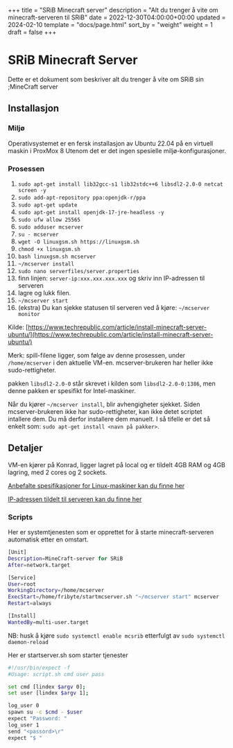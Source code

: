 +++
title = "SRiB Minecraft server"
description = "Alt du trenger å vite om minecraft-serveren til SRiB"
date = 2022-12-30T04:00:00+00:00
updated = 2024-02-10
template = "docs/page.html"
sort_by = "weight"
weight = 1
draft = false
+++

# SRiB Minecraft Server

Dette er et dokument som beskriver alt du trenger å vite om SRiB sin ;MineCraft server

## Installasjon

### Miljø

Operativsystemet er en fersk installasjon av Ubuntu 22.04 på en virtuell
maskin i ProxMox 8 Utenom det er det ingen spesielle miljø-konfigurasjoner.

### Prosessen

1. `sudo apt-get install lib32gcc-s1 lib32stdc++6 libsdl2-2.0-0 netcat screen -y`
2. `sudo add-apt-repository ppa:openjdk-r/ppa`
3. `sudo apt-get update`
4. `sudo apt-get install openjdk-17-jre-headless -y`
5. `sudo ufw allow 25565`
6. `sudo adduser mcserver`
7. `su - mcserver`
8. `wget -O linuxgsm.sh https://linuxgsm.sh`
9. `chmod +x linuxgsm.sh`
10. `bash linuxgsm.sh mcserver`
11. `~/mcserver install`
12. `sudo nano serverfiles/server.properties`
13. finn linjen: `server-ip:xxx.xxx.xxx.xxx` og skriv inn IP-adressen til
    serveren
14. lagre og lukk filen.
15. `~/mcserver start`
16. (ekstra) Du kan sjekke statusen til serveren ved å kjøre:
    `~/mcserver monitor`

Kilde:
[https://www.techrepublic.com/article/install-minecraft-server-ubuntu/](https://www.techrepublic.com/article/install-minecraft-server-ubuntu/)

Merk: spill-filene ligger, som følge av denne prosessen, under `/home/mcserver`
i den aktuelle VM-en. mcserver-brukeren har heller ikke sudo-rettigheter.

pakken `libsdl2-2.0-0` står skrevet i kilden som `libsdl2-2.0-0:1386`, men denne
pakken er spesifikt for Intel-maskiner.

Når du kjører `~/mcserver install`, blir avhengigheter sjekket. Siden
mcserver-brukeren ikke har sudo-rettigheter, kan ikke detet scriptet intallere
dem. Du må derfor installere dem manuelt. I så tifelle er det så enkelt som:
`sudo apt-get install <navn på pakker>`.

## Detaljer

VM-en kjører på Konrad, ligger lagret på local og er tildelt 4GB RAM og 4GB
lagring, med 2 cores og 2 sockets.

[Anbefalte spesifikasjoner for Linux-maskiner kan du finne her](<https://minecraft.fandom.com/wiki/Server/Requirements/Dedicated#Unix_(Linux,_BSD,_macOS)>)

[IP-adressen tildelt til serveren kan du finne her](@/docs/nettverk/nettverk-oversikt.md)

### Scripts

Her er systemtjenesten som er opprettet for å starte minecraft-serveren
automatisk etter en omstart.

```sh
[Unit]
Description=MineCraft-server for SRiB
After=network.target

[Service]
User=root
WorkingDirectory=/home/mcserver
ExecStart=/home/fribyte/startmcserver.sh "~/mcserver start" mcserver
Restart=always

[Install]
WantedBy=multi-user.target
```

NB: husk å kjøre `sudo systemctl enable mcsrib` etterfulgt av
`sudo systemctl daemon-reload`

Her er startserver.sh som starter tjenester

```sh
#!/usr/bin/expect -f
#Usage: script.sh cmd user pass

set cmd [lindex $argv 0];
set user [lindex $argv 1];

log_user 0
spawn su -c $cmd - $user
expect "Password: "
log_user 1
send "<passord>\r"
expect "$ "
```
